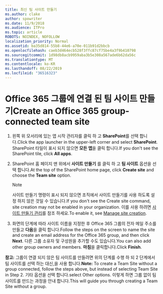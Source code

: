 ```yaml
---
title: 최신 팀 사이트 만들기
ms.author: clake
author: spowriter
ms.date: 11/9/2018
ms.audience: ITPro
ms.topic: article
ROBOTS: NOINDEX, NOFOLLOW
localization_priority: Normal
ms.assetid: ba35d814-55b8-44e6-a70e-011b91d2bbcb
ms.openlocfilehash: caeb3d464ecb528f3ffc87cf75be4a3f9b410798
ms.sourcegitcommit: 1d98db8acb9959aba3b5e308a567ade6b62da56c
ms.translationtype: MT
ms.contentlocale: ko-KR
ms.lasthandoff: 08/22/2019
ms.locfileid: "36516323"
---
```

# <a name="create-an-office-365-group-connected-team-site"></a><span data-ttu-id="c15f5-102">Office 365 그룹에 연결 된 팀 사이트 만들기</span><span class="sxs-lookup"><span data-stu-id="c15f5-102">Create an Office 365 group-connected team site</span></span>

1. <span data-ttu-id="c15f5-103">왼쪽 위 모서리에 있는 앱 시작 관리자를 클릭 하 고 **SharePoint**를 선택 합니다.</span><span class="sxs-lookup"><span data-stu-id="c15f5-103">Click the app launcher in the upper-left corner and select **SharePoint**.</span></span> <span data-ttu-id="c15f5-104">SharePoint 타일이 표시 되지 않으면 **모든 앱**을 클릭 합니다.</span><span class="sxs-lookup"><span data-stu-id="c15f5-104">If you don't see the SharePoint tile, click **All apps**.</span></span>
    
2. <span data-ttu-id="c15f5-105">SharePoint 홈 페이지 맨 위에서 **사이트 만들기** 를 클릭 하 고 **팀 사이트** 옵션을 선택 합니다.</span><span class="sxs-lookup"><span data-stu-id="c15f5-105">At the top of the SharePoint home page, click **Create site** and choose the **Team site** option.</span></span> 
    
    > [!NOTE]
    > <span data-ttu-id="c15f5-106">사이트 만들기 명령이 표시 되지 않으면 조직에서 사이트 만들기를 사용 하도록 설정 하지 않은 것일 수 있습니다.</span><span class="sxs-lookup"><span data-stu-id="c15f5-106">If you don't see the Create site command, site creation may not be enabled in your organization.</span></span> <span data-ttu-id="c15f5-107">이를 사용 하려면 [사이트 만들기 관리](https://go.microsoft.com/fwlink/?linkid=2009644)를 참조 하세요.</span><span class="sxs-lookup"><span data-stu-id="c15f5-107">To enable it, see [Manage site creation](https://go.microsoft.com/fwlink/?linkid=2009644).</span></span> 
  
3. <span data-ttu-id="c15f5-108">화면의 단계에 따라 사이트 이름을 지정한 후 Office 365 그룹의 전자 메일 주소를 만들고 **다음**을 클릭 합니다.</span><span class="sxs-lookup"><span data-stu-id="c15f5-108">Follow the steps on the screen to name the site and create an email address for the Office 365 group, and then click **Next**.</span></span> <span data-ttu-id="c15f5-109">다른 그룹 소유자 및 구성원을 추가할 수도 있습니다.</span><span class="sxs-lookup"><span data-stu-id="c15f5-109">You can also add other group owners and members.</span></span> <span data-ttu-id="c15f5-110">**마침**을 클릭합니다.</span><span class="sxs-lookup"><span data-stu-id="c15f5-110">Click **Finish**.</span></span>
  
 <span data-ttu-id="c15f5-111">**참고:** 그룹이 연결 되지 않은 팀 사이트를 만들려면 위의 단계를 수행 하 되 2 단계에서 팀 사이트를 선택 하는 대신,을 사용 합니다.</span><span class="sxs-lookup"><span data-stu-id="c15f5-111">**Note:** To create a Team Site without a group connected, follow the steps above, but instead of selecting Team Site in Step 2.</span></span> <span data-ttu-id="c15f5-112">기타 옵션을 선택 합니다.</span><span class="sxs-lookup"><span data-stu-id="c15f5-112">select Other options.</span></span> <span data-ttu-id="c15f5-113">이렇게 하면 그룹 없이 팀 사이트를 만드는 과정을 안내 합니다.</span><span class="sxs-lookup"><span data-stu-id="c15f5-113">This will guide you through creating a Team Site without a group.</span></span> 
    


